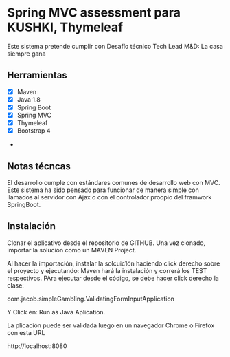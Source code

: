 # Spring MVC assessment para KUSHKI, Thymeleaf

Este sistema pretende cumplir con
Desafío técnico Tech Lead M&D: La casa siempre gana
## Herramientas

- [x] Maven
- [x] Java 1.8
- [x] Spring Boot
- [x] Spring MVC
- [x] Thymeleaf
- [x] Bootstrap 4
- 
## Notas técncas
El desarrollo cumple con estándares comunes de desarrollo web con MVC.
Este sistema ha sido pensado para funcionar de manera simple con llamados al servidor con Ajax o con el controlador proopio del framwork SpringBoot.

## Instalación
Clonar el aplicativo desde el repositorio de GITHUB.
Una vez clonado, importar la solución como un MAVEN Project.

Al hacer la importación, instalar la solcuic1ón haciendo click derecho sobre el proyecto y ejecutando:
Maven hará la instalación y correrá los TEST respectivos.
PAra ejecutar desde el código, se debe hacer click derecho la clase:

com.jacob.simpleGambling.ValidatingFormInputApplication

Y Click en: Run as Java Aplication.

La plicación puede ser validada luego en un navegador Chrome o Firefox con esta URL

http://localhost:8080





